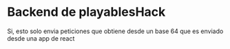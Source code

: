 # Backend de playablesHack
Si, esto solo envia peticiones que obtiene desde un base 64 que es enviado desde una app de react
